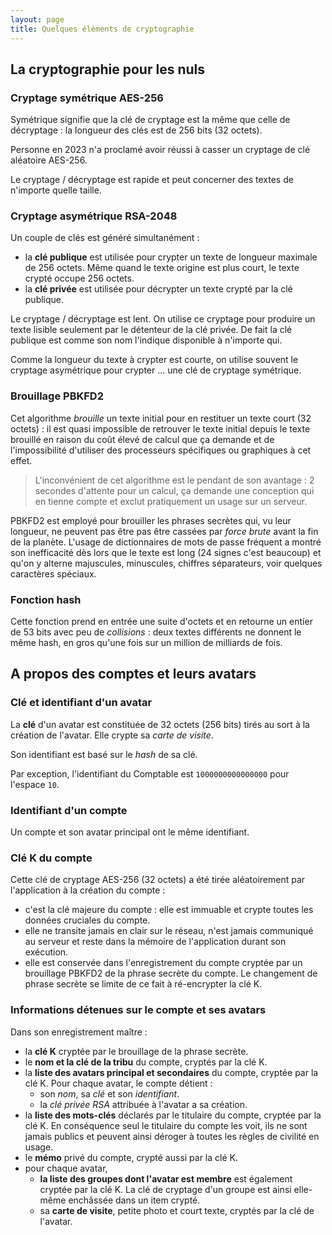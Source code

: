 ```yaml
---
layout: page
title: Quelques éléments de cryptographie
---
```


## La cryptographie pour les nuls
### Cryptage symétrique AES-256
Symétrique signifie que la clé de cryptage est la même que celle de décryptage : la longueur des clés est de 256 bits (32 octets).

Personne en 2023 n'a proclamé avoir réussi à casser un cryptage de clé aléatoire AES-256.

Le cryptage / décryptage est rapide et peut concerner des textes de n'importe quelle taille.

### Cryptage asymétrique RSA-2048
Un couple de clés est généré simultanément :
- la **clé publique** est utilisée pour crypter un texte de longueur maximale de 256 octets. Même quand le texte origine est plus court, le texte crypté occupe 256 octets.
- la **clé privée** est utilisée pour décrypter un texte crypté par la clé publique.

Le cryptage / décryptage est lent. On utilise ce cryptage pour produire un texte lisible seulement par le détenteur de la clé privée. De fait la clé publique est comme son nom l'indique disponible à n'importe qui.

Comme la longueur du texte à crypter est courte, on utilise souvent le cryptage asymétrique pour crypter ... une clé de cryptage symétrique.

### Brouillage PBKFD2
Cet algorithme _brouille_ un texte initial pour en restituer un texte court (32 octets) : il est quasi impossible de retrouver le texte initial depuis le texte brouillé en raison du coût élevé de calcul que ça demande et de l'impossibilité d'utiliser des processeurs spécifiques ou graphiques à cet effet.

> L'inconvénient de cet algorithme est le pendant de son avantage : 2 secondes d'attente pour un calcul, ça demande une conception qui en tienne compte et exclut pratiquement un usage sur un serveur.

PBKFD2 est employé pour brouiller les phrases secrètes qui, vu leur longueur, ne peuvent pas être pas être cassées par _force brute_ avant la fin de la planète. L'usage de dictionnaires de mots de passe fréquent a montré son inefficacité dès lors que le texte est long (24 signes c'est beaucoup) et qu'on y alterne majuscules, minuscules, chiffres séparateurs, voir quelques caractères spéciaux.

### Fonction hash
Cette fonction prend en entrée une suite d'octets et en retourne un entier de 53 bits avec peu de _collisions_ : deux textes différents ne donnent le même hash, en gros qu'une fois sur un million de milliards de fois.

## A propos des comptes et leurs avatars

### Clé et identifiant d'un avatar
La **clé** d'un avatar est constituée de 32 octets (256 bits) tirés au sort à la création de l'avatar. Elle crypte sa _carte de visite_.

Son identifiant est basé sur le _hash_ de sa clé.

Par exception, l'identifiant du Comptable est `1000000000000000` pour l'espace `10`.

### Identifiant d'un compte
Un compte et son avatar principal ont le même identifiant.

### Clé K du compte
Cette clé de cryptage AES-256 (32 octets) a été tirée aléatoirement par l'application à la création du compte :
- c'est la clé majeure du compte : elle est immuable et crypte toutes les données cruciales du compte.
- elle ne transite jamais en clair sur le réseau, n'est jamais communiqué au serveur et reste dans la mémoire de l'application durant son exécution.
- elle est conservée dans l'enregistrement du compte cryptée par un brouillage PBKFD2 de la phrase secrète du compte. Le changement de phrase secrète se limite de ce fait à ré-encrypter la clé K.

### Informations détenues sur le compte et ses avatars
Dans son enregistrement maître :
- la **clé K** cryptée par le brouillage de la phrase secrète.
- le **nom et la clé de la tribu** du compte, cryptés par la clé K.
- la **liste des avatars principal et secondaires** du compte, cryptée par la clé K. Pour chaque avatar, le compte détient :
  - son _nom_, sa _clé_ et son _identifiant_.
  - la _clé privée RSA_ attribuée à l'avatar a sa création.
- la **liste des mots-clés** déclarés par le titulaire du compte, cryptée par la clé K. En conséquence seul le titulaire du compte les voit, ils ne sont jamais publics et peuvent ainsi déroger à toutes les règles de civilité en usage.
- le **mémo** privé du compte, crypté aussi par la clé K.
- pour chaque avatar, 
  - **la liste des groupes dont l'avatar est membre** est également cryptée par la clé K. La clé de cryptage d'un groupe est ainsi elle-même enchâssée dans un item crypté.
  - sa **carte de visite**, petite photo et court texte, cryptés par la clé de l'avatar.